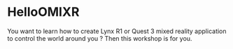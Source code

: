 # HelloOMIXR
You want to learn how to create Lynx R1 or Quest 3 mixed reality application to control the world around you ? Then this workshop is for you.
